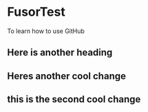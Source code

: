 # FusorTest
To learn how to use GitHub

## Here is another heading

## Heres another cool change
## this is the second cool change